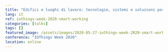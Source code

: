 ```yaml
---
title: "Edifici e luoghi di lavoro: tecnologie, sistemi e soluzioni per lo Smart Working e lo Smart Workplace"
lang: it
ref: iothings-week-2020-smart-working
categories: [talks]
tags: []
featured_image: /assets/images/2020-05-27-iothings-week-2020-smart-working.jpg
conference: "IOThings Week 2020"
location: online
---
```

